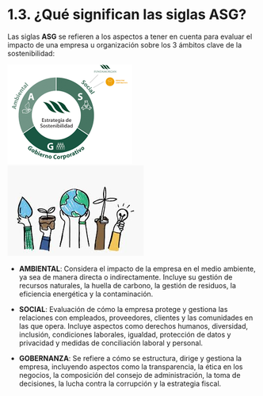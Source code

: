 # 1.3. ¿Qué significan las siglas ASG?

Las siglas **ASG** se refieren a los aspectos a tener en cuenta para evaluar el impacto de una empresa u organización sobre los 3 ámbitos clave de la sostenibilidad: 

  ![ASG](img/asg.png)                     ![ASG](img/asg.jpeg)

* **AMBIENTAL**: Considera el impacto de la empresa en el medio ambiente, ya sea de manera directa o indirectamente. Incluye su gestión de recursos naturales, la huella de carbono, la gestión de residuos, la eficiencia energética y la contaminación.

* **SOCIAL**: Evaluación de cómo la empresa protege y gestiona las relaciones con empleados, proveedores, clientes y las comunidades en las que opera. Incluye aspectos como derechos humanos, diversidad, inclusión, condiciones laborales, igualdad, protección de datos y privacidad y medidas de conciliación laboral y personal.

* **GOBERNANZA**: Se refiere a cómo se estructura, dirige y gestiona la empresa, incluyendo aspectos como la transparencia, la ética en los negocios, la composición del consejo de administración, la toma de decisiones, la lucha contra la corrupción y la estrategia fiscal.
  


